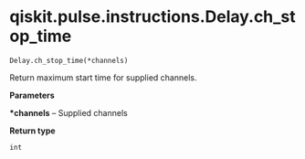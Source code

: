 # qiskit.pulse.instructions.Delay.ch\_stop\_time

`Delay.ch_stop_time(*channels)`

Return maximum start time for supplied channels.

**Parameters**

**\*channels** – Supplied channels

**Return type**

`int`
